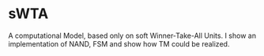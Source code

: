 # sWTA
A computational Model, based only on soft Winner-Take-All Units. I show an implementation of NAND, FSM and show how TM could be realized.
